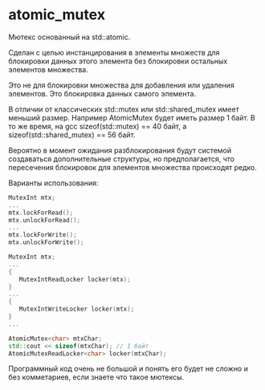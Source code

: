 # atomic_mutex

Мютекс основанный на std::atomic.

Сделан с целью инстанцирования в элементы множеств для блокировки
данных этого элемента без блокировки остальных элементов множества.

Это не для блокировки множества для добавления или удаления элементов.
Это блокировка данных самого элемента.

В отличии от классических std::mutex или std::shared_mutex имеет меньший размер.
Например AtomicMutex<char> будет иметь размер 1 байт.
В то же время, на gcc sizeof(std::mutex) == 40 байт, а sizeof(std::shared_mutex) == 56 байт.

Вероятно в момент ожидания разблокирования будут системой создаваться дополнительные
структуры, но предполагается, что пересечения блокировок для элементов множества
происходят редко.

Варианты использования:

```cpp
MutexInt mtx;
...
mtx.lockForRead();
mtx.unlockForRead();
...
mtx.lockForWrite();
mtx.unlockForWrite();
```

```cpp
MutexInt mtx;
...
{
   MutexIntReadLocker locker(mtx);
}
...
{
   MutexIntWriteLocker locker(mtx);
}
...
```

```cpp
AtomicMutex<char> mtxChar;
std::cout << sizeof(mtxChar); // 1 байт
AtomicMutexReadLocker<char> locker(mtxChar);
```

Программный код очень не большой и понять его будет не сложно и без комметариев, если знаете что такое мютексы.
